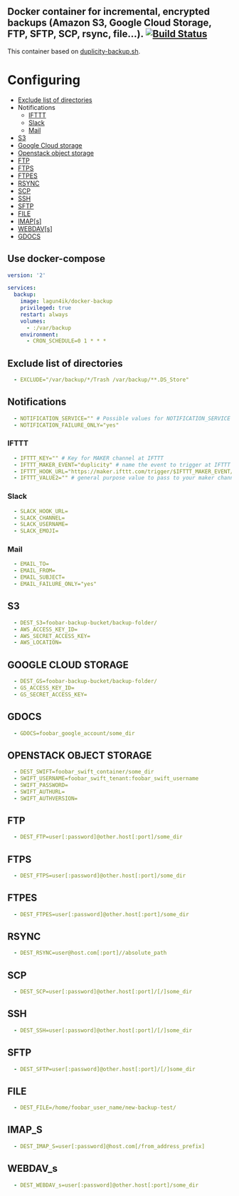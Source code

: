 Docker container for incremental, encrypted backups (Amazon S3, Google Cloud Storage, FTP, SFTP, SCP, rsync, file...). [![Build Status](https://travis-ci.org/lagun4ik/docker-backup.svg?branch=master)](https://travis-ci.org/lagun4ik/docker-backup)
-------------

This container based on [duplicity-backup.sh](https://github.com/zertrin/duplicity-backup).

# Configuring
* [Exclude list of directories](exclude-list-of-directories)
* Notifications
  * [IFTTT](IFTTT)
  * [Slack](Slack)
  * [Mail](Mail)
* [S3](s3)
* [Google Cloud storage](google-cloud-storage)
* [Openstack object storage](openstack-object-storage)
* [FTP](ftp)
* [FTPS](ftps)
* [FTPES](ftpes)
* [RSYNC](rsync)
* [SCP](scp)
* [SSH](ssh)
* [SFTP](sftp)
* [FILE](file)
* [IMAP[s]](imap_s)
* [WEBDAV[s]](webdav_s)
* [GDOCS](gdocs)


## Use docker-compose
```yml
version: '2'

services:
  backup:
    image: lagun4ik/docker-backup
    privileged: true
    restart: always
    volumes:
      - :/var/backup
    environment:
      - CRON_SCHEDULE=0 1 * * *
```

## Exclude list of directories
```yml
  - EXCLUDE="/var/backup/*/Trash /var/backup/**.DS_Store"
```

## Notifications
```yml
  - NOTIFICATION_SERVICE="" # Possible values for NOTIFICATION_SERVICE are: slack, pushover, ifttt
  - NOTIFICATION_FAILURE_ONLY="yes"
```

### IFTTT
```yml
  - IFTTT_KEY="" # Key for MAKER channel at IFTTT
  - IFTTT_MAKER_EVENT="duplicity" # name the event to trigger at IFTTT Maker Channel
  - IFTTT_HOOK_URL="https://maker.ifttt.com/trigger/$IFTTT_MAKER_EVENT/with/key/$IFTTT_KEY" # ONLY change this if IFTTT changes it
  - IFTTT_VALUE2="" # general purpose value to pass to your maker channel (optional)
```

### Slack
```yml
  - SLACK_HOOK_URL=
  - SLACK_CHANNEL=
  - SLACK_USERNAME=
  - SLACK_EMOJI=
```

### Mail
```yml
  - EMAIL_TO=
  - EMAIL_FROM=
  - EMAIL_SUBJECT=
  - EMAIL_FAILURE_ONLY="yes"
```

## S3
```yml
  - DEST_S3=foobar-backup-bucket/backup-folder/
  - AWS_ACCESS_KEY_ID=
  - AWS_SECRET_ACCESS_KEY=
  - AWS_LOCATION=
```

## GOOGLE CLOUD STORAGE
```yml
  - DEST_GS=foobar-backup-bucket/backup-folder/
  - GS_ACCESS_KEY_ID=
  - GS_SECRET_ACCESS_KEY=
```

## GDOCS
```yml
  - GDOCS=foobar_google_account/some_dir
```


## OPENSTACK OBJECT STORAGE
```yml
  - DEST_SWIFT=foobar_swift_container/some_dir
  - SWIFT_USERNAME=foobar_swift_tenant:foobar_swift_username
  - SWIFT_PASSWORD=
  - SWIFT_AUTHURL=
  - SWIFT_AUTHVERSION=
```

## FTP
```yml
  - DEST_FTP=user[:password]@other.host[:port]/some_dir
```

## FTPS
```yml
  - DEST_FTPS=user[:password]@other.host[:port]/some_dir
```

## FTPES
```yml
  - DEST_FTPES=user[:password]@other.host[:port]/some_dir
```

## RSYNC
```yml
  - DEST_RSYNC=user@host.com[:port]//absolute_path
```

## SCP
```yml
  - DEST_SCP=user[:password]@other.host[:port]/[/]some_dir
```

## SSH
```yml
  - DEST_SSH=user[:password]@other.host[:port]/[/]some_dir
```

## SFTP
```yml
  - DEST_SFTP=user[:password]@other.host[:port]/[/]some_dir
```

## FILE
```yml
  - DEST_FILE=/home/foobar_user_name/new-backup-test/
```

## IMAP_S
```yml
  - DEST_IMAP_S=user[:password]@host.com[/from_address_prefix]
```

## WEBDAV_s
```yml
  - DEST_WEBDAV_s=user[:password]@other.host[:port]/some_dir
```
